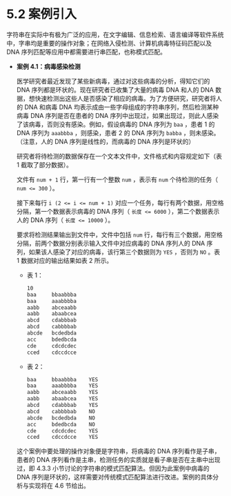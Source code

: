 # 5.2 案例引入
字符串在实际中有极为广泛的应用，在文字编辑、信息检索、语言编译等软件系统中，字串均是重要的操作对象；在网络入侵检测、计算机病毒特征码匹配以及 DNA 序列匹配等应用中都需要进行串匹配，也称模式匹配。

- **案例 4.1：病毒感染检测**
  
  医学研究者最近发现了某些新病毒，通过对这些病毒的分析，得知它们的 DNA 序列都是环状的。现在研究者已收集了大量的病毒 DNA 和人的 DNA 数据，想快速检测出这些人是否感染了相应的病毒。为了方便研究，研究者将人的 DNA 和病毒 DNA 均表示成由一些字母组成的字符串序列，然后检测某种病毒 DNA 序列是否在患者的 DNA 序列中出现过，如果出现过，则此人感染了该病毒，否则没有感染。例如，假设病毒的 DNA 序列为 `baa` ，患者 1 的 DNA 序列为 `aaabbba` ，则感染，患者 2 的 DNA 序列为 `babba` ，则未感染。（注意，人的 DNA 序列是线性的，而病毒的 DNA 序列是环状的）
  
  研究者将待检测的数据保存在一个文本文件中，文件格式和内容规定如下（表 1 截取了部分数据）。
  
  文件有 `num + 1` 行，第一行有一个整数 `num` ，表示有 `num` 个待检测的任务（ `num <= 300` ）。
  
  接下来每行 `i (2 <= i <= num + 1)` 对应一个任务，每行有两个数据，用空格分隔，第一个数据表示病毒的 DNA 序列（ `长度 <= 6000` ），第二个数据表示人的 DNA 序列（ `长度 <= 10000` ）。
  
  要求将检测结果输出到文件中，文件中包括 `num` 行，每行有三个数据，用空格分隔，前两个数据分别表示输入文件中对应病毒的 DNA 序列人的 DNA 序列，如果该人感染了对应的病毒，该行第三个数据则为 `YES` ，否则为 `NO` 。表 1 数据对应的输出结果如表 2 所示。
  
  - 表 1：
    ```txt
    10
    baa     bbaabbba
    baa     aaabbbba
    aabb    abceaabb
    aabb    abaabcea
    abcd    cdabbbab
    abcd    cabbbbab
    abcde   bcdedbda
    acc     bdedbcda
    cde     cdcdcdec
    cced    cdccdcce
    ```
  
  - 表 2：
    ```txt
    baa     bbaabbba    YES
    baa     aaabbbba    YES
    aabb    abceaabb    YES
    aabb    abaabcea    YES
    abcd    cdabbbab    YES
    abcd    cabbbbab    NO
    abcde   bcdedbda    NO
    acc     bdedbcda    NO
    cde     cdcdcdec    YES
    cced    cdccdcce    YES
    ```
  
  这个案例中要处理的操作对象便是字符串，将病毒的 DNA 序列看作是子串，患者的 DNA 序列看作是主串，检测任务的实质就是看子串是否在主串中出现过，即 4.3.3 小节讨论的字符串的模式匹配算法。但因为此案例中病毒的 DNA 序列是环状的，这样需要对传统模式匹配算法进行改进。案例的具体分析与实现将在 4.6 节给出。